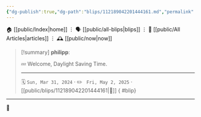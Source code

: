 ```yaml
---
{"dg-publish":true,"dg-path":"blips/112189042201444161.md","permalink":"/blips/112189042201444161/","title":"philipp on mastodon @ 2024-03-31"}
---
```



<div class="transclusion internal-embed is-loaded"><div class="markdown-embed">




🏠 [[public/Index\|home]]  ⋮ 🗣️ [[public/all-blips\|blips]] ⋮  📝 [[public/All Articles\|articles]]  ⋮ 🕰️ [[public/now\|now]]


</div></div>


> [!summary] **philipp**:
>
> 💤 Welcome, Daylight Saving Time.
> - - -
>
> 🗓️ <code>Sun, Mar 31, 2024</code>  · ✏️ <code> Fri, May 2, 2025</code>  · [[public/blips/112189042201444161\|🔗]]
{ #blip}


- - -

 👾
